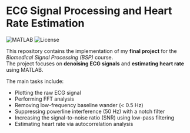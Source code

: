 # ECG Signal Processing and Heart Rate Estimation

![MATLAB](https://img.shields.io/badge/MATLAB-R2022b-blue.svg)
![License](https://img.shields.io/badge/license-MIT-green.svg)

This repository contains the implementation of my **final project** for the *Biomedical Signal Processing (BSP)* course.  
The project focuses on **denoising ECG signals** and **estimating heart rate** using MATLAB.  

The main tasks include:
- Plotting the raw ECG signal
- Performing FFT analysis
- Removing low-frequency baseline wander (< 0.5 Hz)
- Suppressing powerline interference (50 Hz) with a notch filter
- Increasing the signal-to-noise ratio (SNR) using low-pass filtering
- Estimating heart rate via autocorrelation analysis
